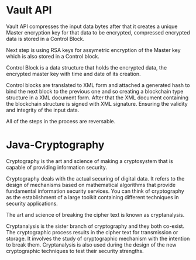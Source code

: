 # Vault API
 
Vault API compresses the input data bytes after that it creates a unique Master encryption key for that data to be encrypted, compressed encrypted data is stored in a Control Block. 

Next step is using RSA keys for assymetric encryption of the Master key which is also stored in a Control block.

Control Block is a data structure that holds the encrypted data, the encrypted master key with time and date of its creation. 

Control blocks are translated to XML form and attached a generated hash to bind the next block to the previous one and so creating a blockchain type structure in a XML document form.
After that the XML document containing the blockchain structure is signed with XML signature. Ensuring the validity and integrity of the input data.

All of the steps in the process are reversable.

# Java-Cryptography
Cryptography is the art and science of making a cryptosystem that is capable of providing information security.

Cryptography deals with the actual securing of digital data. It refers to the design of mechanisms based on mathematical algorithms that provide fundamental information 
security services. You can think of cryptography as the establishment of a large toolkit containing different techniques in security applications.

The art and science of breaking the cipher text is known as cryptanalysis.

Cryptanalysis is the sister branch of cryptography and they both co-exist. The cryptographic process results in the cipher text for transmission or storage. 
It involves the study of cryptographic mechanism with the intention to break them. Cryptanalysis is also used during the design of the new cryptographic techniques 
to test their security strengths.
 
